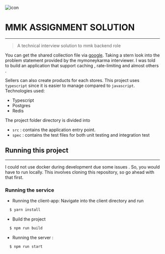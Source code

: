 ![icon](https://www.mymoneykarma.com/assets/img/logo-light.png)
# MMK ASSIGNMENT SOLUTION
---
> A technical interview solution to mmk backend role
> 
You can get the shared collection file via [google](http://www.google.com).
Taking a stern look into the problem statement provided by the mymoneykarma interviewer. I was told to build an application that support caching , rate-limiting and almost others .

Sellers can also create products for each stores.
This project uses `typescript` since it is easier to manage compared to `javascript`.
Technologies used:

- Typescript
- Postgres
- Redis

The project folder directory is divided into

- `src` : contains the application entry point.
- `spec` : contains the test files for both unit testing and integration test 

## Running this project
---
I could not use docker during development due some issues . So, you would have to run locally.
This involves cloning this repository, so go ahead with that first.

### Running the service 
- Running the client-app: Navigate into the client directory and run
```bash
  $ yarn install 
```
- Build the project 
```bash
  $ npm run build
```
- Running the server :
```bash
  $ npm run start
```

